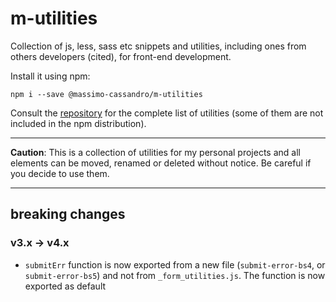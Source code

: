 # m-utilities

Collection of js, less, sass etc snippets and utilities, including ones from others developers (cited), for front-end development.

Install it using npm:

```
npm i --save @massimo-cassandro/m-utilities
```

Consult the [repository](https://github.com/massimo-cassandro/m-utilities) for the complete list of utilities (some of them are not included in the npm distribution).

***

**Caution**: This is a collection of utilities for my personal projects and all elements can be moved, renamed or deleted without notice. Be careful if you decide to use them.

***

## breaking changes

### v3.x → v4.x
* `submitErr` function is now exported from a new file (`submit-error-bs4`, or `submit-error-bs5`) and not from `_form_utilities.js`. The function is now exported as default
